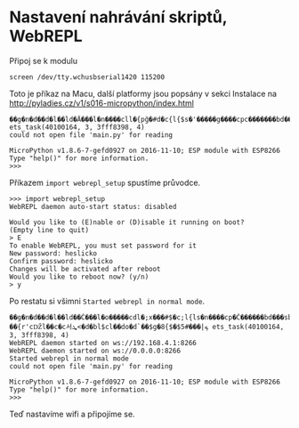 # Nastavení nahrávání skriptů, WebREPL

Připoj se k modulu

```
screen /dev/tty.wchusbserial1420 115200
```

Toto je příkaz na Macu, další platformy jsou popsány v sekci Instalace na http://pyladies.cz/v1/s016-micropython/index.html


```
��g�n�d��d�l��ld�Ä���l�n����cll�{pğ�#d�c{l{$s�'�����g����cpc�������bd���sb$`Ãl'�p;l�l��#4 ets_task(40100164, 3, 3fff8398, 4)
could not open file 'main.py' for reading

MicroPython v1.8.6-7-gefd0927 on 2016-11-10; ESP module with ESP8266
Type "help()" for more information.
>>>
```

Příkazem `import webrepl_setup` spustíme průvodce.

```
>>> import webrepl_setup
WebREPL daemon auto-start status: disabled

Would you like to (E)nable or (D)isable it running on boot?
(Empty line to quit)
> E
To enable WebREPL, you must set password for it
New password: heslicko
Confirm password: heslicko
Changes will be activated after reboot
Would you like to reboot now? (y/n)
> y
```

Po restatu si všimni `Started webrepl in normal mode`.

```
��g�n�d��d�l��ld��Č���l�o�����cdl�;x���#$�c;l{ls�n����cp�Č������bd���sb�b��o���b8cĜ�����cl���rcd`�d��|��{r'cǄl��c�c서ܜ<�d�bl$cl��do�d`��$g�8{$�$ܟ|���#5 ets_task(40100164, 3, 3fff8398, 4)
WebREPL daemon started on ws://192.168.4.1:8266
WebREPL daemon started on ws://0.0.0.0:8266
Started webrepl in normal mode
could not open file 'main.py' for reading

MicroPython v1.8.6-7-gefd0927 on 2016-11-10; ESP module with ESP8266
Type "help()" for more information.
>>>
```

Teď nastavíme wifi a připojíme se.

